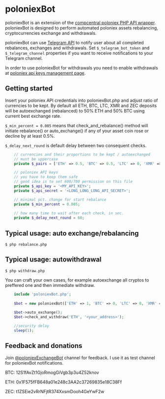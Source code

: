 # poloniexBot

poloniexBot is an extension of the [compcentral poloniex PHP API wrapper](http://pastebin.com/iuezwGRZ).
poloniexBot is designed to perform automated poloniex assets rebalancing, cryptocurrencies exchange 
and withdrawals. 

poloniexBot can use [Telegram API](https://core.telegram.org) to notify user about all completed rebalances, exchanges and withdrawals. 
Set 
`$_telegram_bot_token` and `$_telegram_channel`
properties if you want to receive notifications to your Telegram channel.

In order to use poloniexBot for withdrawals you need to enable withdrawals at [poloniex api keys management page](https://poloniex.com/apiKeys).

## Getting started

Insert your poloniex API credentials into poloniexBot.php and adjust ratio of currencies to be kept.
By default all ETH, BTC, LTC, XMR and ZEC deposits will be autoexchanged (rebalanced) to 50% ETH and 50% BTC using current best exchange rate.

`$_min_percent = 0.005`
means that check_and_rebalance() method will initiate rebalance() or auto_exchange() if any of your asset coin rose or decline by at least 0.5%.

`$_delay_next_round`
is default delay between two consequent checks.

```php
	// currencies and their proportions to be kept / autoexchanged
	// must be uppercase
	private $_pairs = ['ETH' => 0.5, 'BTC' => 0.5, 'LTC' => 0, 'XMR' => 0, 'ZEC' => 0];

	// poloniex API keys
	// you have to keep them safe
	// good idea is to set 600/700 permission on this file
	private $_api_key = '<MY_API_KEY>';
	private $_api_secret = '<LONG_LONG_LONG_API_SECRET>';

	// minimal pct. change for start rebalance
	private $_min_percent = 0.005;
	
	// how many time to wait after each check, in sec.
	private $_delay_next_round = 60;
```

## Typical usage: auto exchange/rebalancing

`$ php rebalance.php`

## Typical usage: autowithdrawal

`$ php withdraw.php`

You can craft your own cases, for example autoexchange all cryptos to preffered one and then immediate withdraw.

```php
	include 'poloniexBot.php';
	
	$bot = new poloniexBot(['ETH' => 1, 'BTC' => 0, 'LTC' => 0, 'XMR' => 0, 'ZEC' => 0]);
	
	$bot->auto_exchange();
	$bot->check_and_withdraw('ETH', '<your_address>');

	//security delay
	sleep(1);
```

## Feedback and donations

Join [@poloniexExchangeBot](https://t.me/poloniexExchangeBot) channel for feedback. I use it as test channel for poloniexBot notifications.

BTC: 12S1fAvZt1GjoRmogGiVgb3p3u4Z52knov

ETH: 0x1F575fFB648a01e248c3AA2c37269835e18C38Ff

ZEC: t1ZSEie2vRrNFjtR374XxsmDooh4GeYwF2w
